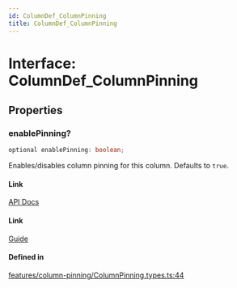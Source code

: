```yaml
---
id: ColumnDef_ColumnPinning
title: ColumnDef_ColumnPinning
---
```


# Interface: ColumnDef\_ColumnPinning

## Properties

### enablePinning?

```ts
optional enablePinning: boolean;
```

Enables/disables column pinning for this column. Defaults to `true`.

#### Link

[API Docs](https://tanstack.com/table/v8/docs/api/features/column-pinning#enablepinning-1)

#### Link

[Guide](https://tanstack.com/table/v8/docs/guide/column-pinning)

#### Defined in

[features/column-pinning/ColumnPinning.types.ts:44](https://github.com/TanStack/table/blob/main/packages/table-core/src/features/column-pinning/ColumnPinning.types.ts#L44)
